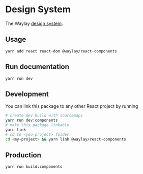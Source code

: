 # Design System

The Waylay [design system](https://airbnb.design/building-a-visual-language/).

## Usage

`yarn add react react-dom @waylay/react-components`

## Run documentation

`yarn run dev`

## Development

You can link this package to any other React project by running

```bash
# create dev build with sourcemaps
yarn run dev:components
# make this package linkable
yarn link
# cd to <you-project> folder
cd <my-project> && yarn link @waylay/react-components
```

## Production

`yarn run build:components`
